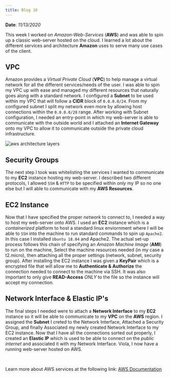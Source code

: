 ```yaml
---
title: Blog 10
---
```


**Date**: _11/13/2020_

This week I worked on *Amazon-Web-Services* (**AWS**) and was able to spin up a classic web-server hosted on the cloud. I learned a lot about the different services and architecture **Amazon** uses to serve many use cases of the client.

## VPC
Amazon provides a *Virtual Private Cloud* (**VPC**) to help manage a virtual network for all the different services/needs of the user. I was able to spin my VPC up with ease and managed my different resources that naturally goes along with a standard network. I configured a **Subnet** to be used within my VPC that will follow a **CIDR** block of `0.0.0.0/24`. From my configured subnet I split my network even more by allowing host connections within the `0.0.0.0/28` range. After working with Subnet configuration, I needed an entry-point in which my web-server is able to communicate with the outside world and I attached an **Internet Gateway** onto my VPC to allow it to communicate outside the private cloud infrastructure.

<img src="/assets/2020/aws_layers.png" style="max-width: 18rem;" alt="aws architecture layers" />

## Security Groups
The next step I took was whitelisting the services I wanted to communicate to my **EC2** instance hosting my web-server. I described two different protocols, I allowed `SSH` & `HTTP` to be specified within *only* my IP so no one else but I will able to communicate with my **AWS Resources**.

## EC2 Instance
Now that I have specified the proper *network* to connect to, I needed a way to host my web-server onto AWS. I used an **EC2** instance which is a *containerized* platform to host a standard linux enviornment where I will be able to `SSH` into the machine to run standard commands to spin up `Apache2`. In this case I installed `Ubuntu 18.04` and Apache2. The actual set-up process follows this chain of specifying an *Amazon Machine Image* (**AMI**) to run on the machine, Select the machine resources needed (in my case a t2.micro), then attaching all the proper settings (network, subnet, security group). After installing the EC2 instance I was given a **KeyPair** which is a encrypted file that will allow me to **Authenticate & Authorize** the connection needed to connect to the machine via SSH. It was also important to only give **READ-Access** *ONLY* to the file so the instance will accept my connection.

## Network Interface & Elastic IP's
The final steps I needed were to attach a **Network Interface** to my **EC2** instance so it will be able to communicate to my **VPC** on the **AWS** region. I assigned the **Subnet** I creted to the Network Interface, Attached a Security Group, and finally Associated my newly created Network Interface to my EC2 instance. Now that I have all the connections sorted out properly, I created an **Elastic IP** which is used to be able to connect on the *public internet* and associated it with my Network Interface. Viola, I now have a running web-server hosted on AWS.

<br>

Learn more about AWS services at the following link: [AWS Documentation](https://docs.aws.amazon.com/index.html)
